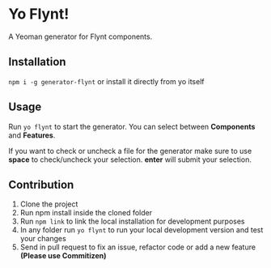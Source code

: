 # Yo Flynt!

A Yeoman generator for Flynt components.

## Installation

`npm i -g generator-flynt` or install it directly from yo itself

## Usage

Run `yo flynt` to start the generator. You can select between **Components** and **Features**.

If you want to check or uncheck a file for the generator make sure to use **space** to check/uncheck your selection. **enter** will submit your selection.

## Contribution

1. Clone the project
2. Run npm install inside the cloned folder
3. Run `npm link` to link the local installation for development purposes
4. In any folder run `yo flynt` to run your local development version and test your changes
5. Send in pull request to fix an issue, refactor code or add a new feature **(Please use Commitizen)**
